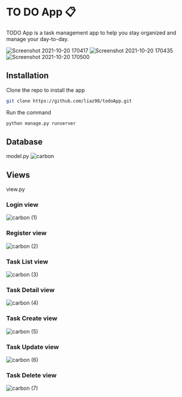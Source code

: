 # TO DO App :clipboard:

TODO App is a task management app to help you stay organized and manage your day-to-day.

![Screenshot 2021-10-20 170417](https://user-images.githubusercontent.com/33596154/138212488-0333449d-5a2b-42b5-9323-8c8c944f0ad0.jpg) 
![Screenshot 2021-10-20 170435](https://user-images.githubusercontent.com/33596154/138212497-601d6cf2-55eb-4ee1-9107-eefec05399ca.jpg)
![Screenshot 2021-10-20 170500](https://user-images.githubusercontent.com/33596154/138212508-59875c89-c9c7-486e-9e51-bcf2b24d1065.jpg)


## Installation

Clone the repo to install the app

```bash
git clone https://github.com/liaz98/todoApp.git
```

Run the command
```bash
python manage.py runserver
```

## Database
model.py 
![carbon](https://user-images.githubusercontent.com/33596154/138088443-ea08294c-9833-4394-8a5a-e671238c6c1a.png)

## Views
view.py

### Login view
![carbon (1)](https://user-images.githubusercontent.com/33596154/138088578-6711256b-33cd-4397-a8f7-4fdf8382cb22.png)

### Register view
![carbon (2)](https://user-images.githubusercontent.com/33596154/138088672-788e04a6-389d-49ab-800e-bc2d8f648ea9.png)

### Task List view
![carbon (3)](https://user-images.githubusercontent.com/33596154/138088703-90284ba7-aa72-4a2b-9d2e-7ad54145139f.png)
### Task Detail view
![carbon (4)](https://user-images.githubusercontent.com/33596154/138212692-8c2eb78c-39fc-421f-906a-59b54c6b3b80.png)

### Task Create view

![carbon (5)](https://user-images.githubusercontent.com/33596154/138212583-d1e1d736-b63e-4a79-9a24-a884760abf11.png)


### Task Update view
![carbon (6)](https://user-images.githubusercontent.com/33596154/138212625-93dcbc96-d57f-4482-b6e8-d403a7a9ce7b.png)


### Task Delete view
![carbon (7)](https://user-images.githubusercontent.com/33596154/138212656-1807df54-7fa1-41cf-b8a8-757dabc3437f.png)

